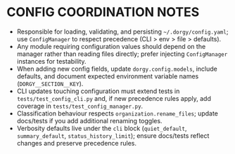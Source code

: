 # CONFIG COORDINATION NOTES

- Responsible for loading, validating, and persisting `~/.dorgy/config.yaml`; use `ConfigManager` to respect precedence (CLI > env > file > defaults).
- Any module requiring configuration values should depend on the manager rather than reading files directly; prefer injecting `ConfigManager` instances for testability.
- When adding new config fields, update `dorgy.config.models`, include defaults, and document expected environment variable names (`DORGY__SECTION__KEY`).
- CLI updates touching configuration must extend tests in `tests/test_config_cli.py` and, if new precedence rules apply, add coverage in `tests/test_config_manager.py`.
- Classification behaviour respects `organization.rename_files`; update docs/tests if you add additional renaming toggles.
- Verbosity defaults live under the `cli` block (`quiet_default`, `summary_default`, `status_history_limit`); ensure docs/tests reflect changes and preserve precedence rules.
